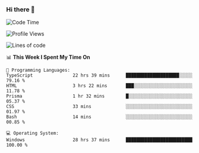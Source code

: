 ### Hi there 👋
<!--START_SECTION:waka-->
![Code Time](http://img.shields.io/badge/Code%20Time-157%20hrs%206%20mins-blue)

![Profile Views](http://img.shields.io/badge/Profile%20Views-0-blue)

![Lines of code](https://img.shields.io/badge/From%20Hello%20World%20I%27ve%20Written-770.6%20thousand%20lines%20of%20code-blue)

📊 **This Week I Spent My Time On** 

```text
💬 Programming Languages: 
TypeScript               22 hrs 39 mins      ████████████████████░░░░░   79.16 % 
HTML                     3 hrs 22 mins       ███░░░░░░░░░░░░░░░░░░░░░░   11.78 % 
Prisma                   1 hr 32 mins        █░░░░░░░░░░░░░░░░░░░░░░░░   05.37 % 
CSS                      33 mins             ░░░░░░░░░░░░░░░░░░░░░░░░░   01.97 % 
Bash                     14 mins             ░░░░░░░░░░░░░░░░░░░░░░░░░   00.85 % 

💻 Operating System: 
Windows                  28 hrs 37 mins      █████████████████████████   100.00 % 
```


<!--END_SECTION:waka-->
<!--
**AnimeruFR/AnimeruFR** is a ✨ _special_ ✨ repository because its `README.md` (this file) appears on your GitHub profile.

Here are some ideas to get you started:

- 🔭 I’m currently working on ...
- 🌱 I’m currently learning ...
- 👯 I’m looking to collaborate on ...
- 🤔 I’m looking for help with ...
- 💬 Ask me about ...
- 📫 How to reach me: ...
- 😄 Pronouns: ...
- ⚡ Fun fact: ...
-->
